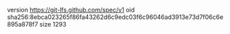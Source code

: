 version https://git-lfs.github.com/spec/v1
oid sha256:8ebca023265f86fa43262d6c9edc03f6c96046ad3913e73d7f06c6e895a878f7
size 1293
